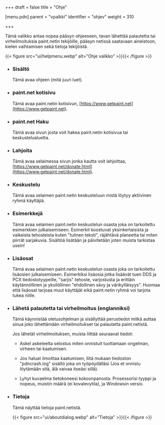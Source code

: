 +++
draft = false
title = "Ohje"

[menu.pdn]
    parent = "vpalkki"
    identifier = "ohjev"
    weight = 310

+++

Tämä valikko antaa nopea pääsyn ohjeeseen, tavan lähettää palautetta tai virheilmoituksia paint.netin tekijöille, pääsyn netissä saatavaan aineistoon, kielen vaihtamisen sekä tietoja tekijöistä.

{{< figure src="ui/helpmenu.webp" alt="Ohje valikko" >}}{{< /figure >}}

* ### Sisältö

    Tämä avaa ohjeen (mitä juuri luet).

* ### paint.net kotisivu

    Tämä avaa paint.netin kotisivun, [https://www.getpaint.net](https://www.getpaint.net).

* ### paint.net Haku

    Tämä avaa sivun josta voit hakea paint.netin kotisivua tai keskustelualuetta.

* ### Lahjoita

    Tämä avaa selaimessa sivun jonka kautta voit lahjoittaa, [https://www.getpaint.net/donate.html](https://www.getpaint.net/donate.html).

* ### Keskustelu

    Tämä avaa selaimen paint.netin keskusteluun mistä löytyy aktiivinen ryhmä käyttäjiä.

* ### Esimerkkejä

    Tämä avaa selaimen paint.netin keskustelun osasta joka on tarkoitettu esimerkkien julkaisemiseen. Esimerkit koostuvat yksinkertaisista ja
    vaikeista tehosteista kuten "tulinen teksti", räjähtävä planeetta tai miten piirrät sarjakuvia. Sisältöä lisätään ja päivitetään joten muista
    tarkistaa usein!

* ### Lisäosat

    Tämä avaa selaimen paint.netin keskustelun osasta joka on tarkoitettu lisäosien julkaisemiseen. Esimerkiksi lisäosia jotka lisäävät tuen DDS ja
    PCX tiedostotyypeille, "sarjis" tehoste, varjostusta ja erittäin käytännöllinen ja yksilöllinen "ehdollinen sävy ja värikylläisyys". Huomaa että
    lisäosat tarjoaa muut käyttäjät eikä paint.netin ryhmä voi tarjota tukea niille.

* ### Lähetä palautetta tai virheilmoitus (englanniksi)

    Tämä käynnistää oletusohjelman ja sisällyttää perustiedot mitkä auttaa sinua joko lähettämään virheilmoitukset tai palautetta paint.netistä.

    Jos lähetät virheilmoituksen, muista liittää seuraavat tiedot:

  * Askel askeleelta selostus miten onnistuit tuottamaan ongelman, virheen tai kaatumisen.

  * Jos haluat ilmoittaa kaatumisen, liitä mukaan tiedoston "pdncrash.log" sisältö joka on työpöydälläsi (Jos et onnistu löytämään sitä, älä vaivaa
    itseäsi sillä).

  * Lyhyt kuvaelma tietokoneesi kokoonpanosta. Prosessorisi tyyppi ja nopeus, muistin määrä (ei kovalevytila), ja Windowsin versio.

* ### Tietoja

    Tämä näyttää tietoja paint.netistä.

    {{< figure src="ui/aboutdialog.webp" alt="Tietoja" >}}{{< /figure >}}
